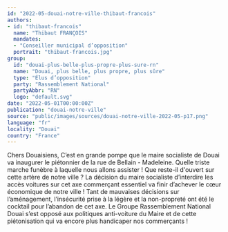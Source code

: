 ```yaml
---
id: "2022-05-douai-notre-ville-thibaut-francois"
authors:
- id: "thibaut-francois"
  name: "Thibaut FRANÇOIS"
  mandates: 
  - "Conseiller municipal d’opposition"
  portrait: "thibaut-francois.jpg"
group:
  id: "douai-plus-belle-plus-propre-plus-sure-rn"
  name: "Douai, plus belle, plus propre, plus sûre"
  type: "Élus d’opposition"
  party: "Rassemblement National"
  partyAbbr: "RN"
  logo: "default.svg"
date: "2022-05-01T00:00:00Z"
publication: "douai-notre-ville"
source: "public/images/sources/douai-notre-ville-2022-05-p17.png"
language: "fr"
locality: "Douai"
country: "France"
---
```


Chers Douaisiens,
C’est en grande pompe que le maire socialiste de Douai va inaugurer le piétonnier de la rue de Bellain - Madeleine. Quelle triste marche funèbre à laquelle nous allons assister ! Que reste-il d'ouvert sur cette artère de notre ville ? La décision du maire socialiste d’interdire les accès voitures sur cet axe commerçant essentiel va finir d’achever le cœur économique de notre ville ! Tant de mauvaises décisions sur l’aménagement, l’insécurité prise à la légère et la non-propreté ont été le cocktail pour l’abandon de cet axe. Le Groupe Rassemblement National Douai s’est opposé aux politiques anti-voiture du Maire et de cette piétonisation qui va encore plus handicaper nos commerçants !
